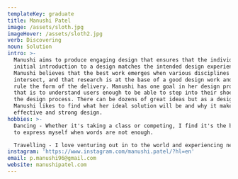 ```yaml
---
templateKey: graduate
title: Manushi Patel
image: /assets/sloth.jpg
imageHover: /assets/sloth2.jpg
verb: Discovering
noun: Solution
intro: >-
  Manushi aims to produce engaging design that ensures that the individual’s
  initial introduction to a design matches the intended design experience.
  Manushi believes that the best work emerges when various disciplines
  intersect, and that research is at the base of a good design work and should
  rule the form of the delivery. Manushi has one goal in her design process and
  that is to understand users enough to be able to step into their shoes during
  the design process. There can be dozens of great ideas but as a designer,
  Manushi likes to find what her ideal solution will be and why it makes for an
  effective and strong design. 
hobbies: >-
  Dancing - Whether it's taking a class or competing, I find it's the best way
  to express myself when words are not enough.

  Travelling - I love venturing out in to the world and experiencing new things.
instagram: 'https://www.instagram.com/manushi.patel/?hl=en'
email: p.manushi96@gmail.com
website: manushipatel.com
---
```


